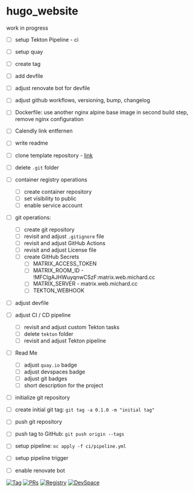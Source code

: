 # hugo_website
work in progress

- [ ] setup Tekton Pipeline - ci
- [ ] setup quay
- [ ] create tag
- [ ] add devfile
- [ ] adjust renovate bot for devfile
- [ ] adjust github workflows, versioning, bump, changelog
- [ ] Dockerfile: use another nginx alpine base image in second build step, remove nginx configuration
- [ ] Calendly link entfernen
- [ ] write readme

- [ ] clone template repository - [link](https://gitlab.com/smichard/template_repository)
- [ ] delete `.git` folder
- [ ] container registry operations
	- [ ] create container repository
	- [ ] set visibility to public
	- [ ] enable service account
- [ ] git operations:
	- [ ] create git repository
	- [ ] revisit and adjust `.gitignore` file
	- [ ] revisit and adjust GitHub Actions
	- [ ] revisit and adjust License file
	- [ ] create GitHub Secrets
		- [ ] MATRIX_ACCESS_TOKEN
		- [ ] MATRIX_ROOM_ID - !MFCIgAJHWuyqnwCSzF:matrix.web.michard.cc
		- [ ] MATRIX_SERVER - matrix.web.michard.cc
		- [ ] TEKTON_WEBHOOK
- [ ] adjust devfile
- [ ] adjust CI / CD pipeline
	- [ ] revisit and adjust custom Tekton tasks
	- [ ] delete `tekton` folder
	- [ ] revisit and adjust Tekton pipeline
- [ ] Read Me
	- [ ] adjust `quay.io` badge
	- [ ] adjust devspaces badge
	- [ ] adjust git badges
	- [ ] short description for the project
- [ ] initialize git repository
- [ ] create initial git tag: `git tag -a 0.1.0 -m "initial tag" `
- [ ] push git repository
- [ ] push tag to GitHub: `git push origin --tags`
- [ ] setup pipeline: `oc apply -f ci/pipeline.yml`
- [ ] setup pipeline trigger
- [ ] enable renovate bot


[![Tag](https://img.shields.io/github/v/tag/smichard/hugo_website)](https://github.com/smichard/hugo_website/tags)
[![PRs](https://img.shields.io/github/issues-pr-raw/smichard/hugo_website)](https://github.com/smichard/hugo_website/pulls)
[![Registry](https://img.shields.io/badge/Quay-Container_Registry-46b9e5)](https://quay.io/repository/michard/hugo_website)
[![DevSpace](https://www.eclipse.org/che/contribute.svg)](https://devspaces.apps.ocp.michard.cc#https://github.com/smichard/hugo_website)
